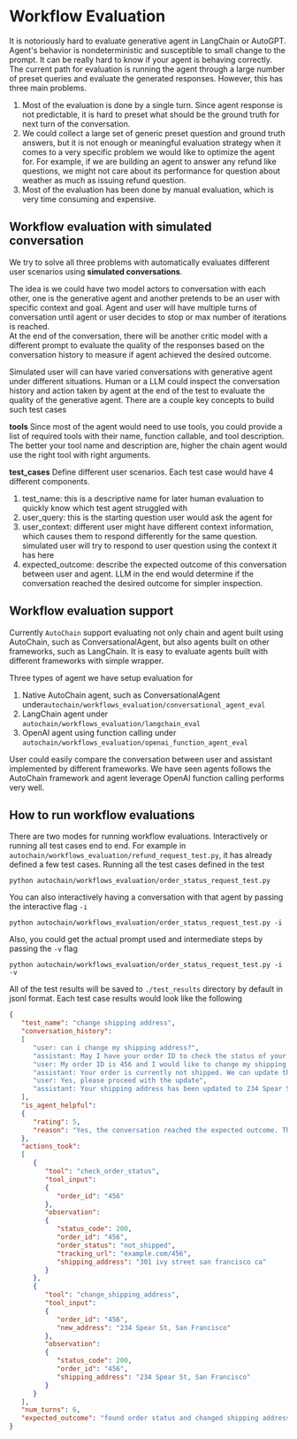 # Workflow Evaluation

It is notoriously hard to evaluate generative agent in LangChain or AutoGPT. Agent's behavior
is nondeterministic and susceptible to small change to the prompt. It can be really hard to
know if your agent is behaving correctly. The current path for evaluation is running the agent
through a large number of preset queries and evaluate the generated responses. However, this
has three main problems.

1. Most of the evaluation is done by a single turn. Since agent response is not predictable, it
   is hard to preset what should be the ground truth for next turn of the conversation.
2. We could collect a large set of generic preset question and ground truth answers, but it is not
   enough or meaningful evaluation strategy when it comes to a very specific problem we
   would like to optimize the agent for. For example, if we are building an agent to answer any
   refund like questions, we might not care about its performance for question about weather as
   much as issuing refund question.
2. Most of the evaluation has been done by manual evaluation, which is very time consuming and
   expensive.

## Workflow evaluation with simulated conversation

We try to solve all three problems with automatically evaluates different user scenarios using
**simulated conversations**.

The idea is we could have two model actors to conversation with each other, one is the
generative agent and another pretends to be an user with specific context and goal. Agent and 
user will have multiple turns of conversation until agent or user decides to stop or max number 
of iterations is reached.  
At the end of the conversation, there will be another critic model with a different prompt to
evaluate the quality of the responses based on the conversation history to measure if agent
achieved the desired outcome.

Simulated user will can have varied conversations with generative agent under different 
situations. Human or a LLM could inspect the conversation history and action taken by 
agent at the end of the test to evaluate the quality of the generative agent.
There are a couple key concepts to build such test cases

**tools** Since most of the agent would need to use tools, you could provide a list of
required tools with their name, function callable, and tool description. The better your tool
name and description are, higher the chain agent would use the right tool with right arguments.

**test_cases** Define different user scenarios. Each test case would have 4 different components.

1. test_name: this is a descriptive name for later human evaluation to quickly know which test
   agent struggled with
2. user_query: this is the starting question user would ask the agent for
3. user_context: different user might have different context information, which causes them to
   respond differently for the same question. simulated user will try to respond to user
   question using the context it has here
4. expected_outcome: describe the expected outcome of this conversation between user and agent.
   LLM in the end would determine if the conversation reached the desired outcome for simpler
   inspection.

## Workflow evaluation support
Currently `AutoChain` support evaluating not only chain and agent built using AutoChain, such 
as ConversationalAgent, but also agents built on other frameworks, such as LangChain. It is 
easy to evaluate agents built with different frameworks with simple wrapper.  

Three types of agent we have setup evaluation for
1. Native AutoChain agent, such as ConversationalAgent under`autochain/workflows_evaluation/conversational_agent_eval`
2. LangChain agent under `autochain/workflows_evaluation/langchain_eval`
3. OpenAI agent using function calling under `autochain/workflows_evaluation/openai_function_agent_eval`

User could easily compare the conversation between user and assistant implemented by different 
frameworks. We have seen agents follows the AutoChain framework and agent leverage OpenAI 
function calling performs very well.

## How to run workflow evaluations

There are two modes for running workflow evaluations. Interactively or running all test cases 
end to end.
For example in `autochain/workflows_evaluation/refund_request_test.py`, it has already defined
a few test cases.
Running all the test cases defined in the test

```shell
python autochain/workflows_evaluation/order_status_request_test.py
```

You can also interactively having a conversation with that agent by passing the interactive
flag `-i`

```shell
python autochain/workflows_evaluation/order_status_request_test.py -i
```

Also, you could get the actual prompt used and intermediate steps by passing the `-v` flag

```shell
python autochain/workflows_evaluation/order_status_request_test.py -i -v
```

All of the test results will be saved to `./test_results` directory by default in jsonl format.
Each test case results would look like the following

```json
{
   "test_name": "change shipping address",
   "conversation_history":
   [
      "user: can i change my shipping address?",
      "assistant: May I have your order ID to check the status of your order?",
      "user: My order ID is 456 and I would like to change my shipping address to 234 Spear St, San Francisco",
      "assistant: Your order is currently not shipped. We can update the shipping address to 234 Spear St, San Francisco. Would you like me to proceed with the update?",
      "user: Yes, please proceed with the update",
      "assistant: Your shipping address has been updated to 234 Spear St, San Francisco. Thank you for choosing Figs!"
   ],
   "is_agent_helpful":
   {
      "rating": 5,
      "reason": "Yes, the conversation reached the expected outcome. The assistant successfully found the order status and changed the shipping address as requested by the user."
   },
   "actions_took":
   [
      {
         "tool": "check_order_status",
         "tool_input":
         {
            "order_id": "456"
         },
         "observation":
         {
            "status_code": 200,
            "order_id": "456",
            "order_status": "not_shipped",
            "tracking_url": "example.com/456",
            "shipping_address": "301 ivy street san francisco ca"
         }
      },
      {
         "tool": "change_shipping_address",
         "tool_input":
         {
            "order_id": "456",
            "new_address": "234 Spear St, San Francisco"
         },
         "observation":
         {
            "status_code": 200,
            "order_id": "456",
            "shipping_address": "234 Spear St, San Francisco"
         }
      }
   ],
   "num_turns": 6,
   "expected_outcome": "found order status and changed shipping address"
}
```
